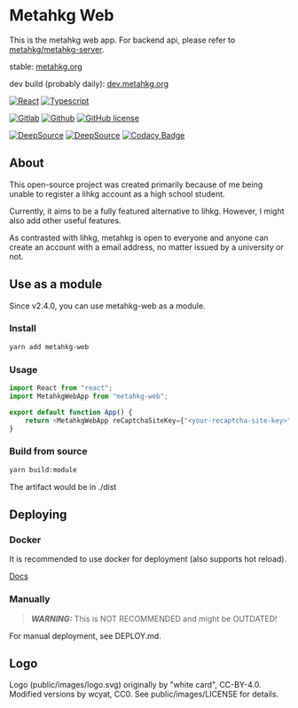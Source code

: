# Metahkg Web

This is the metahkg web app. For backend api, please refer to [metahkg/metahkg-server](https://gitlab.com/metahkg/metahkg-server).

stable: [metahkg.org](https://metahkg.org)

dev build (probably daily): [dev.metahkg.org](https://dev.metahkg.org)

[![React](https://badges.aleen42.com/src/react.svg)](http://reactjs.org/)
[![Typescript](https://badges.aleen42.com/src/typescript.svg)](https://www.typescriptlang.org/)

[![Gitlab](https://badges.aleen42.com/src/gitlab.svg)](https://gitlab.com/metahkg/metahkg-web)
[![Github](https://badges.aleen42.com/src/github.svg)](https://github.com/metahkg/metahkg-web)
[![GitHub license](https://img.shields.io/github/license/metahkg/metahkg-web)](https://gitlab.com/metahkg/metahkg-web/-/blob/master/LICENSE.md)

[![DeepSource](https://deepsource.io/gh/metahkg/metahkg-web.svg/?label=active+issues&show_trend=true&token=oM1NNBO8D9mefjjcuiCmPQoS)](https://deepsource.io/gh/metahkg/metahkg-web/?ref=repository-badge)
[![DeepSource](https://deepsource.io/gh/metahkg/metahkg-web.svg/?label=resolved+issues&show_trend=true&token=oM1NNBO8D9mefjjcuiCmPQoS)](https://deepsource.io/gh/metahkg/metahkg-web/?ref=repository-badge)
[![Codacy Badge](https://app.codacy.com/project/badge/Grade/0c0ee09f0cca4d6fa17d3b4f4465faf8)](https://www.codacy.com/gl/metahkg/metahkg-web/dashboard?utm_source=gitlab.com&utm_medium=referral&utm_content=metahkg/metahkg-web&utm_campaign=Badge_Grade)

## About

This open-source project was created primarily because of me being unable to register a lihkg account as a high school student.

Currently, it aims to be a fully featured alternative to lihkg. However, I might also add other useful features.

As contrasted with lihkg, metahkg is open to everyone and anyone can create an account with a email address, no matter issued by a university or not.

## Use as a module

Since v2.4.0, you can use metahkg-web as a module.

### Install

```bash
yarn add metahkg-web
```

### Usage

```typescript
import React from "react";
import MetahkgWebApp from "metahkg-web";

export default function App() {
    return <MetahkgWebApp reCaptchaSiteKey={"<your-recaptcha-site-key>"} />;
}
```

### Build from source

```bash
yarn build:module
```

The artifact would be in ./dist

## Deploying

### Docker

It is recommended to use docker for deployment (also supports hot reload).

[Docs](https://docs.metahkg.org/docs/category/deploy-metahkg)

### Manually

> **_WARNING:_** This is NOT RECOMMENDED and might be OUTDATED!

For manual deployment, see DEPLOY.md.

## Logo

Logo (public/images/logo.svg) originally by "white card", CC-BY-4.0.
Modified versions by wcyat, CC0.
See public/images/LICENSE for details.

